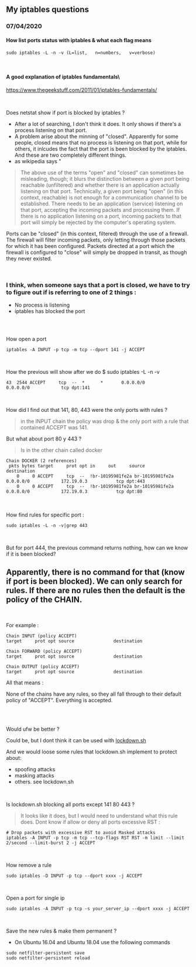 

## My iptables questions  

### 07/04/2020
  
#### How list ports status with iptables & what each flag means

```
sudo iptables -L -n -v (L=list,   n=numbers,   v=verbose)
```

<br>

#### A good explanation of iptables fundamentals\
https://www.thegeekstuff.com/2011/01/iptables-fundamentals/

<br>

Does netstat show if port is blocked by iptables ?

* After a lot of searching, I don't think it does. It only shows if there's a process listening on that port.
* A problem arise about the minning of "closed". Apparently for some people, closed means that no process is listening on that port, while for others, it inlcudes the fact that the port is been blocked by the iptables. And these are two completely different things.
* as wikipedia says "

> The above use of the terms "open" and "closed" can sometimes be misleading, though; it blurs the distinction between a given port being reachable (unfiltered) and whether there is an application actually listening on that port. Technically, a given port being "open" (in this context, reachable) is not enough for a communication channel to be established. There needs to be an application (service) listening on that port, accepting the incoming packets and processing them. If there is no application listening on a port, incoming packets to that port will simply be rejected by the computer's operating system.

Ports can be "closed" (in this context, filtered) through the use of a firewall. The firewall will filter incoming packets, only letting through those packets for which it has been configured. Packets directed at a port which the firewall is configured to "close" will simply be dropped in transit, as though they never existed.

<br>

### I think, when someone says that a port is closed, we have to try to figure out if is referring to one of 2 things :
* No process is listening
* iptables has blocked the port

```
```

<br>

How open a port

```
iptables -A INPUT -p tcp -m tcp --dport 141 -j ACCEPT
```

<br>

How the previous will show after we do $ sudo iptables -L -n -v

```
43  2544 ACCEPT     tcp  --  *      *       0.0.0.0/0            0.0.0.0/0            tcp dpt:141
```

<br>

How did I find out that 141, 80, 443 were the only ports with rules ?

> in the INPUT chain the policy was drop & the only port with a rule that contained ACCEPT was 141.

But what about port 80 y 443 ?

> Is in the other chain called docker

```
Chain DOCKER (2 references)
 pkts bytes target     prot opt in     out     source               destination         
    0     0 ACCEPT     tcp  --  !br-10195981fe2a br-10195981fe2a  0.0.0.0/0            172.19.0.3           tcp dpt:443
    0     0 ACCEPT     tcp  --  !br-10195981fe2a br-10195981fe2a  0.0.0.0/0            172.19.0.3           tcp dpt:80
```

<br>
<br>
How find rules for specific port :

```
sudo iptables -L -n -v|grep 443
```

<br>

But for port 444, the previous command returns nothing, how can we know if it is been blocked?

## Apparently, there is no command for that (know if port is been blocked). We can only search for rules. If there are no rules then the default is the policy of the CHAIN. 

<br>

For example :

```
Chain INPUT (policy ACCEPT)
target     prot opt source               destination

Chain FORWARD (policy ACCEPT)
target     prot opt source               destination

Chain OUTPUT (policy ACCEPT)
target     prot opt source               destination 
```

All that means : 

None of the chains have any rules, so they all fall through to their default policy of "ACCEPT". Everything is accepted.

<br>
<br>

Would ufw be better ?

Could be, but I dont think it can be used with [lockdown.sh](https://github.com/rrhg/lockdown.sh)

And we would loose some rules that lockdown.sh implement to protect about:
  - spoofing attacks
  - masking attacks
  - others. see lockdown.sh

<br>

Is lockdown.sh blocking all ports except 141 80 443 ?

> It looks like it does, but I would need to understand what this rule does. Dont know if allow or deny all ports excessive RST :

```
# Drop packets with excessive RST to avoid Masked attacks
iptables -A INPUT -p tcp -m tcp --tcp-flags RST RST -m limit --limit 2/second --limit-burst 2 -j ACCEPT
```

<br>

How remove a rule

```
sudo iptables -D INPUT -p tcp --dport xxxx -j ACCEPT
```

<br>

Open a port for single ip

```
sudo iptables -A INPUT -p tcp -s your_server_ip --dport xxxx -j ACCEPT
```

<br>

Save the new rules & make them permanent ?
* On Ubuntu 16.04 and Ubuntu 18.04 use the following commands

```
sudo netfilter-persistent save
sudo netfilter-persistent reload
```

